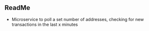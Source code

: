 ## ReadMe
 - Microservice to poll a set number of addresses, checking for new transactions in the last x minutes